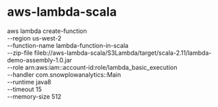 # aws-lambda-scala


aws lambda create-function \
--region us-west-2 \
--function-name lambda-function-in-scala \
--zip-file fileb://aws-lambda-scala/S3Lambda/target/scala-2.11/lambda-demo-assembly-1.0.jar \
--role arn:aws:iam::account-id:role/lambda_basic_execution  \
--handler com.snowplowanalytics::Main \
--runtime java8 \
--timeout 15 \
--memory-size 512
